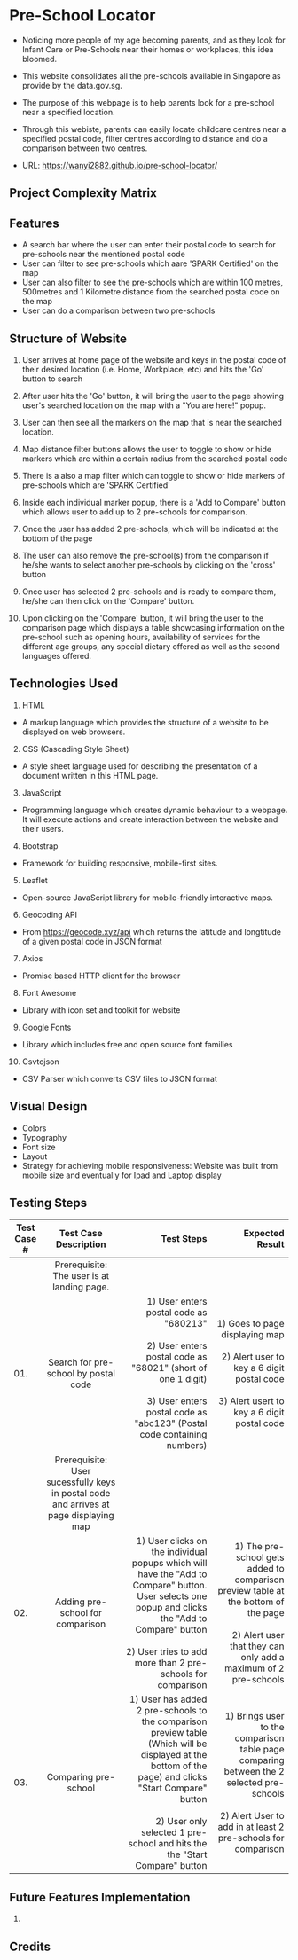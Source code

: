 # Pre-School Locator

* Noticing more people of my age becoming parents, and as they look for Infant Care or Pre-Schools near their homes or workplaces, this idea bloomed.

* This website consolidates all the pre-schools available in Singapore as provide by the data.gov.sg. 

* The purpose of this webpage is to help parents look for a pre-school near a specified location.

* Through this webiste, parents can easily locate childcare centres near a specified postal code, filter centres according to distance and do a comparison between two centres.

* URL: https://wanyi2882.github.io/pre-school-locator/

## Project Complexity Matrix



## Features
* A search bar where the user can enter their postal code to search for pre-schools near the mentioned postal code
* User can filter to see pre-schools which aare 'SPARK Certified' on the map
* User can also filter to see the pre-schools which are within 100 metres, 500metres and 1 Kilometre distance from the searched postal code on the map
* User can do a comparison between two pre-schools

## Structure of Website

1. User arrives at home page of the website and keys in the postal code of their desired location (i.e. Home, Workplace, etc) and hits the 'Go' button to search

2. After user hits the 'Go' button, it will bring the user to the page showing user's searched location on the map with a "You are here!" popup.

3. User can then see all the markers on the map that is near the searched location.

4. Map distance filter buttons allows the user to toggle to show or hide markers which are within a certain radius from the searched postal code

5. There is a also a map filter which can toggle to show or hide markers of pre-schools which are 'SPARK Certified'

6. Inside each individual marker popup, there is a 'Add to Compare' button which allows user to add up to 2 pre-schools for comparison.

7. Once the user has added 2 pre-schools, which will be indicated at the bottom of the page

8. The user can also remove the pre-school(s) from the comparison if he/she wants to select another pre-schools by clicking on the 'cross' button

9. Once user has selected 2 pre-schools and is ready to compare them, he/she can then click on the 'Compare' button.

10. Upon clicking on the 'Compare' button, it will bring the user to the comparison page which displays a table showcasing information on the pre-school such as opening hours, availability of services for the different age groups, any special dietary offered as well as the second languages offered.

## Technologies Used

1. HTML
-  A markup language which provides the structure of a website to be displayed on web browsers.

2. CSS (Cascading Style Sheet)
-  A style sheet language used for describing the presentation of a document written in this HTML page.

3. JavaScript
- Programming language which creates dynamic behaviour to a webpage. It will execute actions and create interaction between the website and their users.

4. Bootstrap
- Framework for building responsive, mobile-first sites.

5. Leaflet
- Open-source JavaScript library for mobile-friendly interactive maps. 

6. Geocoding API
- From https://geocode.xyz/api which returns the latitude and longtitude of a given postal code in JSON format

7. Axios
- Promise based HTTP client for the browser

8. Font Awesome
- Library with icon set and toolkit for website 

9. Google Fonts
- Library which includes free and open source font families

10. Csvtojson
- CSV Parser which converts CSV files to JSON format

## Visual Design
- Colors
- Typography
- Font size
- Layout
- Strategy for achieving mobile responsiveness: Website was built from mobile size and eventually for Ipad and Laptop display

## Testing Steps


| Test Case # | Test Case Description | Test Steps| Expected Result | 
|-------------|:---------------------:|----------:|----------------:|
|             |Prerequisite: The user is at landing page.           |    
| 01.| Search for pre-school by postal code| 1) User enters postal code as "680213" <br><br> 2) User enters postal code as "68021" (short of one 1 digit) <br><br> 3) User enters postal code as "abc123" (Postal code containing numbers)|1) Goes to page displaying map <br><br> 2) Alert user to key a 6 digit postal code <br><br> 3) Alert usert to key a 6 digit postal code|
||Prerequisite: User sucessfully keys in postal code and arrives at page displaying map|||    
| 02.| Adding pre-school for comparison| 1) User clicks on the individual popups which will have the "Add to Compare" button. User selects one popup and clicks the "Add to Compare" button <br><br> 2) User tries to add more than 2 pre-schools for comparison| 1) The pre-school gets added to comparison preview table at the bottom of the page <br><br> 2) Alert user that they can only add a maximum of 2 pre-schools |
|03.| Comparing pre-school | 1) User has added 2 pre-schools to the comparison preview table (Which will be displayed at the bottom of the page) and clicks "Start Compare" button <br><br> 2) User only selected 1 pre-school and hits the the "Start Compare" button| 1) Brings user to the comparison table page comparing between the 2 selected pre-schools <br><br> 2) Alert User to add in at least 2 pre-schools for comparison |


## Future Features Implementation
1. 

## Credits

